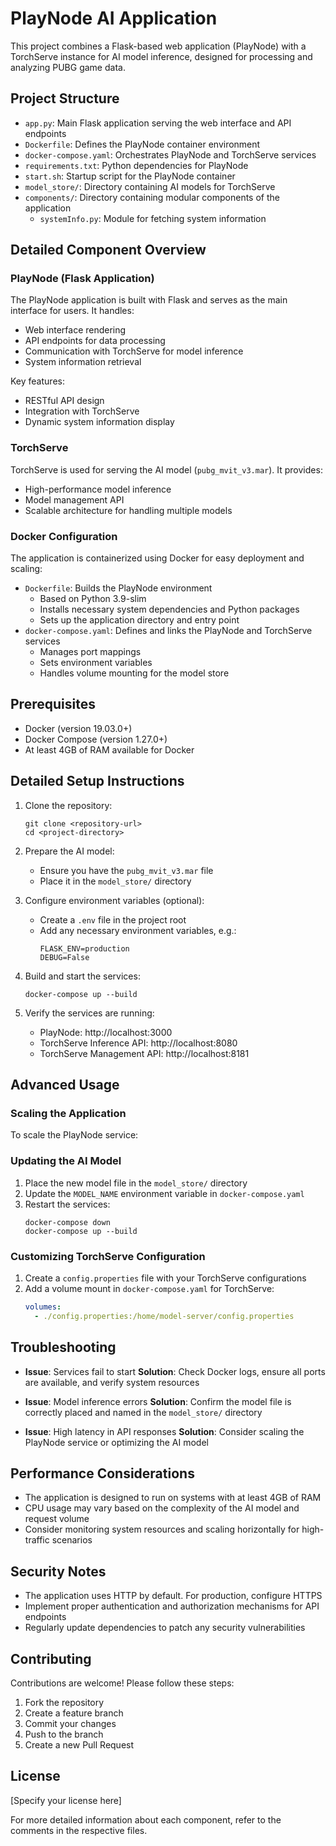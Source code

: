 # PlayNode AI Application

This project combines a Flask-based web application (PlayNode) with a TorchServe instance for AI model inference, designed for processing and analyzing PUBG game data.

## Project Structure

- `app.py`: Main Flask application serving the web interface and API endpoints
- `Dockerfile`: Defines the PlayNode container environment
- `docker-compose.yaml`: Orchestrates PlayNode and TorchServe services
- `requirements.txt`: Python dependencies for PlayNode
- `start.sh`: Startup script for the PlayNode container
- `model_store/`: Directory containing AI models for TorchServe
- `components/`: Directory containing modular components of the application
  - `systemInfo.py`: Module for fetching system information

## Detailed Component Overview

### PlayNode (Flask Application)

The PlayNode application is built with Flask and serves as the main interface for users. It handles:
- Web interface rendering
- API endpoints for data processing
- Communication with TorchServe for model inference
- System information retrieval

Key features:
- RESTful API design
- Integration with TorchServe
- Dynamic system information display

### TorchServe

TorchServe is used for serving the AI model (`pubg_mvit_v3.mar`). It provides:
- High-performance model inference
- Model management API
- Scalable architecture for handling multiple models

### Docker Configuration

The application is containerized using Docker for easy deployment and scaling:
- `Dockerfile`: Builds the PlayNode environment
  - Based on Python 3.9-slim
  - Installs necessary system dependencies and Python packages
  - Sets up the application directory and entry point
- `docker-compose.yaml`: Defines and links the PlayNode and TorchServe services
  - Manages port mappings
  - Sets environment variables
  - Handles volume mounting for the model store

## Prerequisites

- Docker (version 19.03.0+)
- Docker Compose (version 1.27.0+)
- At least 4GB of RAM available for Docker

## Detailed Setup Instructions

1. Clone the repository:
   ```
   git clone <repository-url>
   cd <project-directory>
   ```

2. Prepare the AI model:
   - Ensure you have the `pubg_mvit_v3.mar` file
   - Place it in the `model_store/` directory

3. Configure environment variables (optional):
   - Create a `.env` file in the project root
   - Add any necessary environment variables, e.g.:
     ```
     FLASK_ENV=production
     DEBUG=False
     ```

4. Build and start the services:
   ```
   docker-compose up --build
   ```

5. Verify the services are running:
   - PlayNode: http://localhost:3000
   - TorchServe Inference API: http://localhost:8080
   - TorchServe Management API: http://localhost:8181

## Advanced Usage

### Scaling the Application

To scale the PlayNode service:


### Updating the AI Model

1. Place the new model file in the `model_store/` directory
2. Update the `MODEL_NAME` environment variable in `docker-compose.yaml`
3. Restart the services:
   ```
   docker-compose down
   docker-compose up --build
   ```

### Customizing TorchServe Configuration

1. Create a `config.properties` file with your TorchServe configurations
2. Add a volume mount in `docker-compose.yaml` for TorchServe:
   ```yaml
   volumes:
     - ./config.properties:/home/model-server/config.properties
   ```

## Troubleshooting

- **Issue**: Services fail to start
  **Solution**: Check Docker logs, ensure all ports are available, and verify system resources

- **Issue**: Model inference errors
  **Solution**: Confirm the model file is correctly placed and named in the `model_store/` directory

- **Issue**: High latency in API responses
  **Solution**: Consider scaling the PlayNode service or optimizing the AI model

## Performance Considerations

- The application is designed to run on systems with at least 4GB of RAM
- CPU usage may vary based on the complexity of the AI model and request volume
- Consider monitoring system resources and scaling horizontally for high-traffic scenarios

## Security Notes

- The application uses HTTP by default. For production, configure HTTPS
- Implement proper authentication and authorization mechanisms for API endpoints
- Regularly update dependencies to patch any security vulnerabilities

## Contributing

Contributions are welcome! Please follow these steps:
1. Fork the repository
2. Create a feature branch
3. Commit your changes
4. Push to the branch
5. Create a new Pull Request

## License

[Specify your license here]

For more detailed information about each component, refer to the comments in the respective files.
